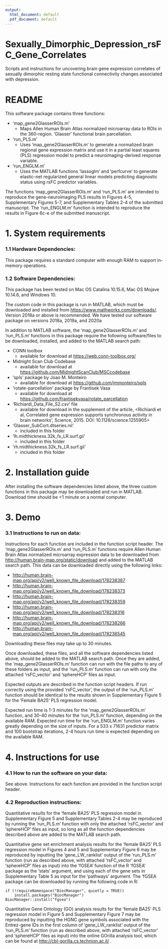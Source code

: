 ```yaml
---
output:
  html_document: default
  pdf_document: default
---
```

# Sexually_Dimorphic_Depression_rsFC_Gene_Correlates
 Scripts and instructions for uncovering brain gene expression correlates of sexually dimorphic resting state functional connectivity changes associated with depression. 

# README

This software package contains three functions:

* ‘map_gene2GlasserROIs.m’ 
    * Maps Allen Human Brain Atlas normalized microarray data to ROIs in the 360-region. ‘Glasser’ functional brain parcellation. 
*	‘run_PLS.m’ 
    * Uses ‘map_gene2GlasserROIs.m’ to generate a normalized brain regional gene expression matrix and use it in a partial least squares (PLS) regression model to predict a neuroimaging-derived response variable. 
* ‘run_ENGLM.m’ 
    * Uses the MATLAB functions ‘lassoglm’ and ‘perfcurve’ to generate elastic-net regularized general linear models predicting diagnostic status using rsFC predictor variables. 

The functions ‘map_gene2GlasserROIs.m’ and ‘run_PLS.m’ are intended to reproduce the gene-neuroimaging PLS results in Figures 4-5, Supplementary Figures 5-7, and Supplementary Tables 2-4 of the submitted manuscript. The ‘run_ENGLM.m’ function is intended to reproduce the results in Figure 6c-e of the submitted manuscript. 


# 1. System requirements

### 1.1 Hardware Dependencies:

This package requires a standard computer with enough RAM to support in-memory operations.

### 1.2 Software Dependencies: 

This package has been tested on Mac OS Catalina 10.15.6, Mac OS Mojave 10.14.6, and Windows 10. 

The custom code in this package is run in MATLAB, which must be downloaded and installed from <https://www.mathworks.com/downloads/>. Version 2018a or above is recommended. We have tested our software package on versions 2018a, 2019a, and 2020a 

In addition to MATLAB software, the ‘map_gene2GlasserROIs.m’ and ‘run_PLS.m’ functions in this package require the following software/files to be downloaded, installed, and added to the MATLAB search path: 

* CONN toolbox
    * available for download at <https://web.conn-toolbox.org/>
* Midnight Scan Club Codebase
    * available for download at <https://github.com/MidnightScanClub/MSCcodebase>
* ‘spls' package by Joao M. Monteiro
    * available for download at <https://github.com/jmmonteiro/spls>
* ‘rotate-parcellation' package by Frantisek Vasa
    * available for download at <https://github.com/frantisekvasa/rotate_parcellation>
* ‘Richiardi_Data_File_S2.csv’ file 
    * available for download in the supplement of the article, <Richiardi et al, Correlated gene expression supports synchronous activity in brain networks', Science, 2015. DOI: 10.1126/science.1255905> 
* ‘Glasser_SubCort.dtseries.nii’ 
    * included in this folder
* ‘lh.midthickness.32k_fs_LR.surf.gii’ 
    * included in this folder
* ‘rh.midthickness.32k_fs_LR.surf.gii’ 
    * included in this folder
 

# 2. Installation guide

After installing the software dependencies listed above, the three custom functions in this package may be downloaded and run in MATLAB. Download time should be <1 minute on a normal computer. 


# 3. Demo

### 3.1 Instructions to run on data: 

Instructions for each function are included in the function script header. The ‘map_gene2GlasserROIs.m’ and ‘run_PLS.m’ functions require Allen Human Brain Atlas normalized microarray expression data to be downloaded from <http://human.brain-map.org/static/download> and added to the MATLAB search path. This data can be downloaded directly using the following links: 

* http://human.brain-map.org/api/v2/well_known_file_download/178238387
* http://human.brain-map.org/api/v2/well_known_file_download/178238373
* http://human.brain-map.org/api/v2/well_known_file_download/178238359
* http://human.brain-map.org/api/v2/well_known_file_download/178238316
* http://human.brain-map.org/api/v2/well_known_file_download/178238266
* http://human.brain-map.org/api/v2/well_known_file_download/178236545

Downloading these files may take up to 30 minutes. 

Once downloaded, these files, and all the software dependencies listed above, should be added to the MATLAB search path. Once they are added, the ‘map_gene2GlasserROIs.m’ function can run with the file paths to any of these folders as input, and the ‘run_PLS.m’ function can run with only the attached ‘rsFC_vector’ and ‘sphereHCP’ files as input. 

Expected outputs are described in the function script headers. If run correctly using the provided ‘rsFC_vector’, the output of the ‘run_PLS.m’ function should be identical to the results shown in Supplementary Figure 5 for the ‘Female BA25’ PLS regression model. 

Expected run time is 1-3 minutes for the ‘map_gene2GlasserROIs.m’ function, and 30-40 minutes for the ‘run_PLS.m’  function, depending on the available RAM. Expected run time for the ‘run_ENGLM.m’ function varies greatly depending on the size of inputs. For a 533 x 71631 predictor matrix and 100 bootstrap iterations, 2-4 hours run time is expected depending on the available RAM. 


# 4. Instructions for use

### 4.1 How to run the software on your data: 

See above. Instructions for each function are provided in the function script header. 

### 4.2 Reproduction instructions: 

Quantitative results for the ‘female BA25’ PLS regression model in Supplementary Figure 5 and Supplementary Tables 2-4 may be reproduced by running the ‘run_PLS.m’ function with only the attached ‘rsFC_vector’ and ‘sphereHCP’ files as input, so long as all the function dependencies described above are added to the MATLAB search path. 

Quantitative gene set enrichment analysis results for the ‘female BA25’ PLS regression model in Figures 4 and 5 and Supplementary Figure 6 may be reproduced by inputting the ‘gene_LW_ranklist’ output of the ‘run_PLS.m’ function (run as described above, with attached ‘rsFC_vector’ and ‘sphereHCP’ files as input) into the ‘fGSEA’ function of the R ‘fGSEA’ package as the ‘stats’ argument, and using each of the gene sets in Supplementary Table 5 as input for the ‘pathways’ argument. 
The ‘fGSEA package can be downloaded by running the following code in R:

```
if (!requireNamespace("BiocManager", quietly = TRUE))
    install.packages("BiocManager")
BiocManager::install("fgsea")
```

Quantitative Gene Ontology (GO) analysis results for the ‘female BA25’ PLS regression model in Figure 5 and Supplementary Figure 7 may be reproduced by inputting the HGNC gene symbols associated with the Entrez-gene IDs in the first column of ‘gene_LW_ranklist’ output of the ‘run_PLS.m’ function (run as described above, with attached ‘rsFC_vector’ and ‘sphereHCP’ files as input) into the online GOrilla analysis tool, which can be found at <http://cbl-gorilla.cs.technion.ac.il/> .
